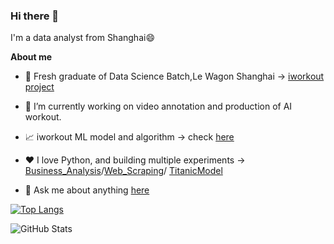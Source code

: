 ### Hi there 👋

I'm a data analyst from Shanghai😄

**About me**

- 💼 Fresh graduate of Data Science Batch,Le Wagon Shanghai -> [iworkout project](https://aiworkoutassistant.herokuapp.com/)

- 🔭 I’m currently working on video annotation and production of AI workout.

- 📈 iworkout ML model and algorithm -> check [here](https://github.com/larisayyen/iworkout)

- ❤️ I love Python, and building multiple experiments -> [Business_Analysis](https://github.com/larisayyen/Olist_Business_Analysis)/[Web_Scraping](https://github.com/larisayyen/Web_Scraping)/ [TitanicModel](https://github.com/larisayyen/TitanicModel)

- 💬 Ask me about anything [here](https://github.com/larisayyen/larisayyen/issues)

<!--
**larisayyen/larisayyen** is a ✨ _special_ ✨ repository because its `README.md` (this file) appears on your GitHub profile.

Here are some ideas to get you started:

- 🔭 I’m currently working on ...
- 🌱 I’m currently learning ...
- 👯 I’m looking to collaborate on ...
- 🤔 I’m looking for help with ...
- 💬 Ask me about ...
- 📫 How to reach me: ...
- 😄 Pronouns: ...
- ⚡ Fun fact: ...
-->

[![Top Langs](https://github-readme-stats.vercel.app/api/top-langs/?username=larisayyen&layout=compact&hide=jupyter%20notebook&card_width=440)](https://github.com/larisayyen/github-readme-stats)


![GitHub Stats](https://github-readme-stats.vercel.app/api?username=larisayyen&show_icons=true&theme=prussian)




